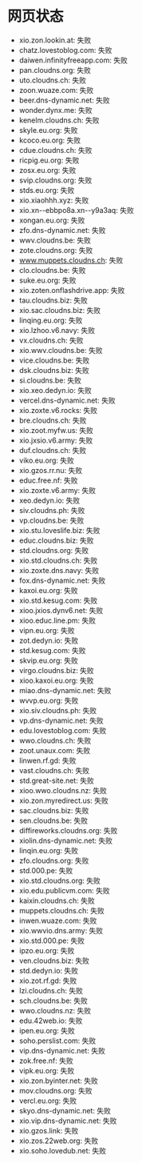 # 网页状态
- xio.zon.lookin.at: 失败
- chatz.lovestoblog.com: 失败
- daiwen.infinityfreeapp.com: 失败
- pan.cloudns.org: 失败
- uto.cloudns.ch: 失败
- zoon.wuaze.com: 失败
- beer.dns-dynamic.net: 失败
- wonder.dynx.me: 失败
- kenelm.cloudns.ch: 失败
- skyle.eu.org: 失败
- kcoco.eu.org: 失败
- cdue.cloudns.ch: 失败
- ricpig.eu.org: 失败
- zosx.eu.org: 失败
- svip.cloudns.org: 失败
- stds.eu.org: 失败
- xio.xiaohhh.xyz: 失败
- xio.xn--ebbpo8a.xn--y9a3aq: 失败
- xongan.eu.org: 失败
- zfo.dns-dynamic.net: 失败
- wwv.cloudns.be: 失败
- zote.cloudns.org: 失败
- www.muppets.cloudns.ch: 失败
- clo.cloudns.be: 失败
- suke.eu.org: 失败
- xio.zoten.onflashdrive.app: 失败
- tau.cloudns.biz: 失败
- xio.sac.cloudns.biz: 失败
- linqing.eu.org: 失败
- xio.lzhoo.v6.navy: 失败
- vx.cloudns.ch: 失败
- xio.wwv.cloudns.be: 失败
- vice.cloudns.be: 失败
- dsk.cloudns.biz: 失败
- si.cloudns.be: 失败
- xio.xeo.dedyn.io: 失败
- vercel.dns-dynamic.net: 失败
- xio.zoxte.v6.rocks: 失败
- bre.cloudns.ch: 失败
- xio.zoot.myfw.us: 失败
- xio.jxsio.v6.army: 失败
- duf.cloudns.ch: 失败
- viko.eu.org: 失败
- xio.gzos.rr.nu: 失败
- educ.free.nf: 失败
- xio.zoxte.v6.army: 失败
- xeo.dedyn.io: 失败
- siv.cloudns.ph: 失败
- vp.cloudns.be: 失败
- xio.stu.loveslife.biz: 失败
- educ.cloudns.biz: 失败
- std.cloudns.org: 失败
- xio.std.cloudns.ch: 失败
- xio.zoxte.dns.navy: 失败
- fox.dns-dynamic.net: 失败
- kaxoi.eu.org: 失败
- xio.std.kesug.com: 失败
- xioo.jxios.dynv6.net: 失败
- xioo.educ.line.pm: 失败
- vipn.eu.org: 失败
- zot.dedyn.io: 失败
- std.kesug.com: 失败
- skvip.eu.org: 失败
- virgo.cloudns.biz: 失败
- xioo.kaxoi.eu.org: 失败
- miao.dns-dynamic.net: 失败
- wvvp.eu.org: 失败
- xio.siv.cloudns.ph: 失败
- vp.dns-dynamic.net: 失败
- edu.lovestoblog.com: 失败
- wwo.cloudns.ch: 失败
- zoot.unaux.com: 失败
- linwen.rf.gd: 失败
- vast.cloudns.ch: 失败
- std.great-site.net: 失败
- xioo.wwo.cloudns.nz: 失败
- xio.zon.myredirect.us: 失败
- sac.cloudns.biz: 失败
- sen.cloudns.be: 失败
- diffireworks.cloudns.org: 失败
- xiolin.dns-dynamic.net: 失败
- linqin.eu.org: 失败
- zfo.cloudns.org: 失败
- std.000.pe: 失败
- xio.std.cloudns.org: 失败
- xio.edu.publicvm.com: 失败
- kaixin.cloudns.ch: 失败
- muppets.cloudns.ch: 失败
- inwen.wuaze.com: 失败
- xio.wwvio.dns.army: 失败
- xio.std.000.pe: 失败
- ipzo.eu.org: 失败
- ven.cloudns.biz: 失败
- std.dedyn.io: 失败
- xio.zot.rf.gd: 失败
- lzi.cloudns.ch: 失败
- sch.cloudns.be: 失败
- wwo.cloudns.nz: 失败
- edu.42web.io: 失败
- ipen.eu.org: 失败
- soho.perslist.com: 失败
- vip.dns-dynamic.net: 失败
- zok.free.nf: 失败
- vipk.eu.org: 失败
- xio.zon.byinter.net: 失败
- mov.cloudns.org: 失败
- vercl.eu.org: 失败
- skyo.dns-dynamic.net: 失败
- xio.vip.dns-dynamic.net: 失败
- xio.gzos.link: 失败
- xio.zos.22web.org: 失败
- xio.soho.lovedub.net: 失败
